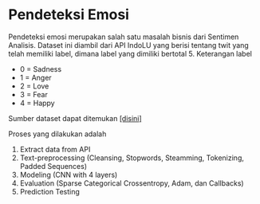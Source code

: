 # Pendeteksi Emosi

Pendeteksi emosi merupakan salah satu masalah bisnis dari Sentimen Analisis. Dataset ini diambil dari API IndoLU yang berisi tentang twit yang telah memiliki label, dimana label yang dimiliki bertotal 5.
Keterangan label
* 0 = Sadness
* 1 = Anger
* 2 = Love
* 3 = Fear
* 4 = Happy

Sumber dataset dapat ditemukan [[disini]](https://huggingface.co/datasets/indonlu)

Proses yang dilakukan adalah
1. Extract data from API
2. Text-preprocessing (Cleansing, Stopwords, Steamming, Tokenizing, Padded Sequences)
3. Modeling (CNN with 4 layers)
4. Evaluation (Sparse Categorical Crossentropy, Adam, dan Callbacks)
5. Prediction Testing

